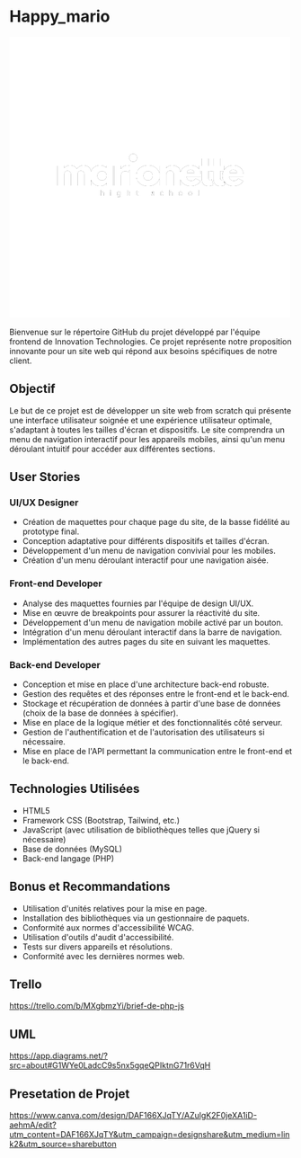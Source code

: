 # Happy_mario

![Logo de mon projet](assets\images\marionette2fv.png)

Bienvenue sur le répertoire GitHub du projet développé par l'équipe frontend de Innovation Technologies. Ce projet représente notre proposition innovante pour un site web qui répond aux besoins spécifiques de notre client.

## Objectif

Le but de ce projet est de développer un site web from scratch qui présente une interface utilisateur soignée et une expérience utilisateur optimale, s'adaptant à toutes les tailles d'écran et dispositifs. Le site comprendra un menu de navigation interactif pour les appareils mobiles, ainsi qu'un menu déroulant intuitif pour accéder aux différentes sections.

## User Stories

### UI/UX Designer

- Création de maquettes pour chaque page du site, de la basse fidélité au prototype final.
- Conception adaptative pour différents dispositifs et tailles d'écran.
- Développement d'un menu de navigation convivial pour les mobiles.
- Création d'un menu déroulant interactif pour une navigation aisée.

### Front-end Developer

- Analyse des maquettes fournies par l'équipe de design UI/UX.
- Mise en œuvre de breakpoints pour assurer la réactivité du site.
- Développement d'un menu de navigation mobile activé par un bouton.
- Intégration d'un menu déroulant interactif dans la barre de navigation.
- Implémentation des autres pages du site en suivant les maquettes.

### Back-end Developer

- Conception et mise en place d'une architecture back-end robuste.
- Gestion des requêtes et des réponses entre le front-end et le back-end.
- Stockage et récupération de données à partir d'une base de données (choix de la base de données à spécifier).
- Mise en place de la logique métier et des fonctionnalités côté serveur.
- Gestion de l'authentification et de l'autorisation des utilisateurs si nécessaire.
- Mise en place de l'API permettant la communication entre le front-end et le back-end.

## Technologies Utilisées

- HTML5
- Framework CSS (Bootstrap, Tailwind, etc.)
- JavaScript (avec utilisation de bibliothèques telles que jQuery si nécessaire)
- Base de données (MySQL)
- Back-end langage (PHP)

## Bonus et Recommandations

- Utilisation d'unités relatives pour la mise en page.
- Installation des bibliothèques via un gestionnaire de paquets.
- Conformité aux normes d'accessibilité WCAG.
- Utilisation d'outils d'audit d'accessibilité.
- Tests sur divers appareils et résolutions.
- Conformité avec les dernières normes web.

## Trello
https://trello.com/b/MXgbmzYi/brief-de-php-js

## UML
https://app.diagrams.net/?src=about#G1WYe0LadcC9s5nx5gqeQPIktnG71r6VqH

## Presetation de Projet
https://www.canva.com/design/DAF166XJqTY/AZulgK2F0jeXA1iD-aehmA/edit?utm_content=DAF166XJqTY&utm_campaign=designshare&utm_medium=link2&utm_source=sharebutton
